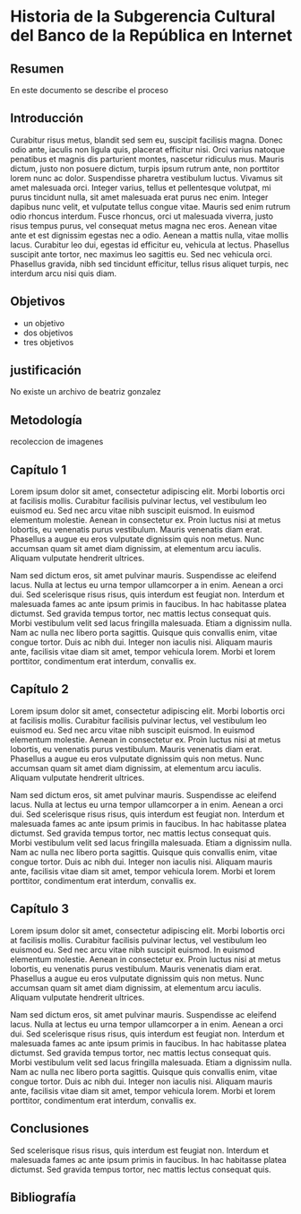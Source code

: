 # Historia de la Subgerencia Cultural del Banco de la República en Internet

## Resumen

En este documento se describe el proceso

## Introducción
Curabitur risus metus, blandit sed sem eu, suscipit facilisis magna. Donec odio ante, iaculis non ligula quis, placerat efficitur nisi. Orci varius natoque penatibus et magnis dis parturient montes, nascetur ridiculus mus. Mauris dictum, justo non posuere dictum, turpis ipsum rutrum ante, non porttitor lorem nunc ac dolor. Suspendisse pharetra vestibulum luctus. Vivamus sit amet malesuada orci. Integer varius, tellus et pellentesque volutpat, mi purus tincidunt nulla, sit amet malesuada erat purus nec enim. Integer dapibus nunc velit, et vulputate tellus congue vitae. Mauris sed enim rutrum odio rhoncus interdum. Fusce rhoncus, orci ut malesuada viverra, justo risus tempus purus, vel consequat metus magna nec eros. Aenean vitae ante et est dignissim egestas nec a odio. Aenean a mattis nulla, vitae mollis lacus. Curabitur leo dui, egestas id efficitur eu, vehicula at lectus. Phasellus suscipit ante tortor, nec maximus leo sagittis eu. Sed nec vehicula orci. Phasellus gravida, nibh sed tincidunt efficitur, tellus risus aliquet turpis, nec interdum arcu nisi quis diam. 
## Objetivos
- un objetivo
- dos objetivos
- tres objetivos
## justificación
No existe un archivo de beatriz gonzalez

## Metodología
recoleccion de imagenes
## Capítulo 1
 Lorem ipsum dolor sit amet, consectetur adipiscing elit. Morbi lobortis orci at facilisis mollis. Curabitur facilisis pulvinar lectus, vel vestibulum leo euismod eu. Sed nec arcu vitae nibh suscipit euismod. In euismod elementum molestie. Aenean in consectetur ex. Proin luctus nisi at metus lobortis, eu venenatis purus vestibulum. Mauris venenatis diam erat. Phasellus a augue eu eros vulputate dignissim quis non metus. Nunc accumsan quam sit amet diam dignissim, at elementum arcu iaculis. Aliquam vulputate hendrerit ultrices.

Nam sed dictum eros, sit amet pulvinar mauris. Suspendisse ac eleifend lacus. Nulla at lectus eu urna tempor ullamcorper a in enim. Aenean a orci dui. Sed scelerisque risus risus, quis interdum est feugiat non. Interdum et malesuada fames ac ante ipsum primis in faucibus. In hac habitasse platea dictumst. Sed gravida tempus tortor, nec mattis lectus consequat quis. Morbi vestibulum velit sed lacus fringilla malesuada. Etiam a dignissim nulla. Nam ac nulla nec libero porta sagittis. Quisque quis convallis enim, vitae congue tortor. Duis ac nibh dui. Integer non iaculis nisi. Aliquam mauris ante, facilisis vitae diam sit amet, tempor vehicula lorem. Morbi et lorem porttitor, condimentum erat interdum, convallis ex. 
## Capítulo 2
 Lorem ipsum dolor sit amet, consectetur adipiscing elit. Morbi lobortis orci at facilisis mollis. Curabitur facilisis pulvinar lectus, vel vestibulum leo euismod eu. Sed nec arcu vitae nibh suscipit euismod. In euismod elementum molestie. Aenean in consectetur ex. Proin luctus nisi at metus lobortis, eu venenatis purus vestibulum. Mauris venenatis diam erat. Phasellus a augue eu eros vulputate dignissim quis non metus. Nunc accumsan quam sit amet diam dignissim, at elementum arcu iaculis. Aliquam vulputate hendrerit ultrices.

Nam sed dictum eros, sit amet pulvinar mauris. Suspendisse ac eleifend lacus. Nulla at lectus eu urna tempor ullamcorper a in enim. Aenean a orci dui. Sed scelerisque risus risus, quis interdum est feugiat non. Interdum et malesuada fames ac ante ipsum primis in faucibus. In hac habitasse platea dictumst. Sed gravida tempus tortor, nec mattis lectus consequat quis. Morbi vestibulum velit sed lacus fringilla malesuada. Etiam a dignissim nulla. Nam ac nulla nec libero porta sagittis. Quisque quis convallis enim, vitae congue tortor. Duis ac nibh dui. Integer non iaculis nisi. Aliquam mauris ante, facilisis vitae diam sit amet, tempor vehicula lorem. Morbi et lorem porttitor, condimentum erat interdum, convallis ex. 

## Capítulo 3
 Lorem ipsum dolor sit amet, consectetur adipiscing elit. Morbi lobortis orci at facilisis mollis. Curabitur facilisis pulvinar lectus, vel vestibulum leo euismod eu. Sed nec arcu vitae nibh suscipit euismod. In euismod elementum molestie. Aenean in consectetur ex. Proin luctus nisi at metus lobortis, eu venenatis purus vestibulum. Mauris venenatis diam erat. Phasellus a augue eu eros vulputate dignissim quis non metus. Nunc accumsan quam sit amet diam dignissim, at elementum arcu iaculis. Aliquam vulputate hendrerit ultrices.

Nam sed dictum eros, sit amet pulvinar mauris. Suspendisse ac eleifend lacus. Nulla at lectus eu urna tempor ullamcorper a in enim. Aenean a orci dui. Sed scelerisque risus risus, quis interdum est feugiat non. Interdum et malesuada fames ac ante ipsum primis in faucibus. In hac habitasse platea dictumst. Sed gravida tempus tortor, nec mattis lectus consequat quis. Morbi vestibulum velit sed lacus fringilla malesuada. Etiam a dignissim nulla. Nam ac nulla nec libero porta sagittis. Quisque quis convallis enim, vitae congue tortor. Duis ac nibh dui. Integer non iaculis nisi. Aliquam mauris ante, facilisis vitae diam sit amet, tempor vehicula lorem. Morbi et lorem porttitor, condimentum erat interdum, convallis ex. 

## Conclusiones

Sed scelerisque risus risus, quis interdum est feugiat non. Interdum et malesuada fames ac ante ipsum primis in faucibus. In hac habitasse platea dictumst. Sed gravida tempus tortor, nec mattis lectus consequat quis.

## Bibliografía
